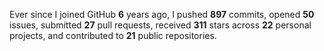 Ever since I joined GitHub **6** years ago, I pushed **897** commits, opened **50** issues, submitted **27** pull requests, received **311** stars across **22** personal projects, and contributed to **21** public repositories.